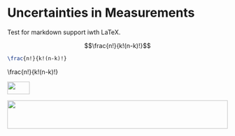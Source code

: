 
# Uncertainties in Measurements



Test for markdown support iwth LaTeX.



```math
\frac{n!}{k!(n-k)!}
```


```latex
\frac{n!}{k!(n-k)!}
```


\frac{n!}{k!(n-k)!}




<img src="/chapter_1/tex/7dae495dfffcf66664f535af96612d3f.svg?invert_in_darkmode&sanitize=true" align=middle width=50.64910619999999pt height=28.92634470000001pt/>



<p align="center"><img src="/chapter_1/tex/a2912c0463e7d96078d5b2d501c0e552.svg?invert_in_darkmode&sanitize=true" align=middle width=503.49251864999997pt height=65.753424pt/></p>
